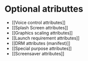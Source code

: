 # Optional atributtes
-  [[Voice control attributes]]
-  [[Splash Screen attributes]]
-  [[Graphics scaling attributes]]
-  [[Launch requirement attributes]]
-  [[DRM attributes (manifest)]]
-  [[Special purpose attributes]]
-  [[Screensaver attributes]]